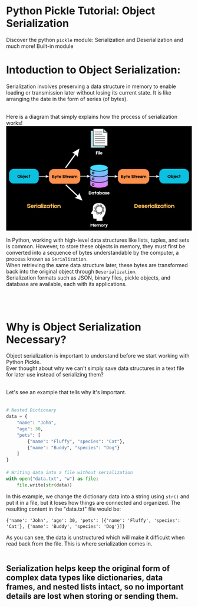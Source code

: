 # Python Pickle Tutorial: Object Serialization 
Discover the python ``pickle`` module: Serialization and Deserialization and much more!
Built-in module

# Intoduction to Object Serialization:
 Serialization involves preserving a data structure in memory to enable loading or transmission later without losing its current state. It is like arranging the date in the form of series (of bytes).<br /><br />
 
 Here is a diagram that simply explains how the process of serialization works!
![Alt text](https://github.com/Maham-j/Object-Oriented/blob/main/Pickle/Pickle_Python_Object_Serialization_c63df96c79.png)

In Python, working with high-level data structures like lists, tuples, and sets is common. However, to store these objects in memory, they must first be converted into a sequence of bytes understandable by the computer, a process known as ``Serialization``.<br />
When retrieving the same data structure later, these bytes are transformed back into the original object through ``Deserialization``.<br /> 
Serialization formats such as JSON, binary files, pickle objects, and   database  are available, each with its applications. <br /> <br /> <br /> <br /> 

# Why is Object Serialization Necessary?
Object serialization is important to understand before we start working with Python Pickle.<br />
Ever thought about why we can't simply save data structures in a text file for later use instead of serializing them?<br /><br />

Let's see an example that tells why it's important.<br /><br />

```python
# Nested Dictionary
data = {
    "name": "John",
    "age": 30,
    "pets": [
        {"name": "Fluffy", "species": "Cat"},
        {"name": "Buddy", "species": "Dog"}
    ]
}

# Writing data into a file without serialization
with open("data.txt", "w") as file:
    file.write(str(data))
```

In this example, we change the dictionary data into a string using `str()` and put it in a file, but it loses how things are connected and organized.
The resulting content in the "data.txt" file would be:

```
{'name': 'John', 'age': 30, 'pets': [{'name': 'Fluffy', 'species': 'Cat'}, {'name': 'Buddy', 'species': 'Dog'}]}
```

As you can see, the data is unstructured which will make it difficukt  when read back from the file.
This is where serialization comes in.<br /><br />

## Serialization helps keep the original form of complex data types like dictionaries, data frames, and nested lists intact, so no important details are lost when storing or sending them.

